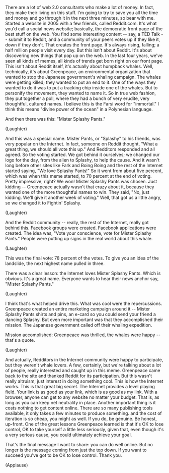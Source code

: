 
There are a lot of web 2.0 consultants
who make a lot of money.
In fact, they make
their living on this stuff.
I&#39;m going to try to save you
all the time and money
and go through it in the next
three minutes, so bear with me.
Started a website in 2005
with a few friends, called Reddit.com.
It&#39;s what you&#39;d call
a social news website;
basically, the democratic front page
of the best stuff on the web.
You find some interesting content --
say, a TED Talk -- submit it to Reddit,
and a community of your peers votes up
if they like it, down if they don&#39;t.
That creates the front page.
It&#39;s always rising, falling;
a half million people visit every day.
But this isn&#39;t about Reddit.
It&#39;s about discovering new things
that pop up on the web.
In the last four years,
we&#39;ve seen all kinds of memes,
all kinds of trends get born
right on our front page.
This isn&#39;t about Reddit itself,
it&#39;s actually about humpback whales.
Well, technically, it&#39;s about Greenpeace,
an environmental organization
that wanted to stop the Japanese
government&#39;s whaling campaign.
The whales were getting killed;
they wanted to put an end to it.
One of the ways they wanted to do it
was to put a tracking chip
inside one of the whales.
But to personify the movement,
they wanted to name it.
So in true web fashion,
they put together a poll,
where they had a bunch of very erudite,
very thoughtful, cultured names.
I believe this is the Farsi word
for &quot;immortal.&quot;
I think this means &quot;divine power
of the ocean&quot; in a Polynesian language.

And then there was this:
&quot;Mister Splashy Pants.&quot;

(Laughter)

And this was a special name.
Mister Pants, or &quot;Splashy&quot; to his friends,
was very popular on the Internet.
In fact, someone on Reddit thought,
&quot;What a great thing,
we should all vote this up.&quot;
And Redditors responded and all agreed.
So the voting started.
We got behind it ourselves;
we changed our logo for the day,
from the alien to Splashy,
to help the cause.
And it wasn&#39;t long before other sites
like Fark and Boing Boing
and the rest of the Internet started
saying, &quot;We love Splashy Pants!&quot;
So it went from about five percent,
which was when this meme started,
to 70 percent at the end of voting.
Pretty impressive, right?
We won! Mister Splashy Pants was chosen.
Just kidding -- Greenpeace
actually wasn&#39;t that crazy about it,
because they wanted one
of the more thoughtful names to win.
They said, &quot;No, just kidding.
We&#39;ll give it another week of voting.&quot;
Well, that got us a little angry,
so we changed it to Fightin&#39; Splashy.

(Laughter)

And the Reddit community --
really, the rest of the Internet,
really got behind this.
Facebook groups were created.
Facebook applications were created.
The idea was, &quot;Vote your conscience,
vote for Mister Splashy Pants.&quot;
People were putting up signs
in the real world about this whale.

(Laughter)


This was the final vote:
78 percent of the votes.
To give you an idea of the landslide,
the next highest name pulled in three.

There was a clear lesson:
the Internet loves Mister Splashy Pants.
Which is obvious. It&#39;s a great name.
Everyone wants to hear their news
anchor say, &quot;Mister Splashy Pants.&quot;

(Laughter)

I think that&#39;s what helped drive this.
What was cool were the repercussions.
Greenpeace created an entire
marketing campaign around it --
Mister Splashy Pants shirts and pins,
an e-card so you could send
your friend a dancing Splashy.
But even more important
was that they accomplished their mission.
The Japanese government
called off their whaling expedition.

Mission accomplished:
Greenpeace was thrilled,
the whales were happy -- that&#39;s a quote.

(Laughter)

And actually, Redditors
in the Internet community
were happy to participate,
but they weren&#39;t whale lovers.
A few, certainly, but we&#39;re talking
about a lot of people,
really interested
and caught up in this meme.
Greenpeace came back to the site
and thanked Reddit for its participation.
But this wasn&#39;t really altruism;
just interest in doing something cool.
This is how the Internet works.
This is that great big secret.
The Internet provides
a level playing field.
Your link is as good as your link,
which is as good as my link.
With a browser, anyone can get
to any website no matter your budget.
That is, as long as you can
keep net neutrality in place.
Another important thing is it costs
nothing to get content online.
There are so many
publishing tools available,
it only takes a few minutes
to produce something.
and the cost of iteration
is so cheap, you might as well.
If you do, be genuine.
Be honest, up-front.
One of the great lessons
Greenpeace learned
is that it&#39;s OK to lose control,
OK to take yourself
a little less seriously,
given that, even though
it&#39;s a very serious cause,
you could ultimately achieve your goal.

That&#39;s the final message I want to share:
you can do well online.
But no longer is the message
coming from just the top down.
If you want to succeed you&#39;ve got
to be OK to lose control.
Thank you.

(Applause)

